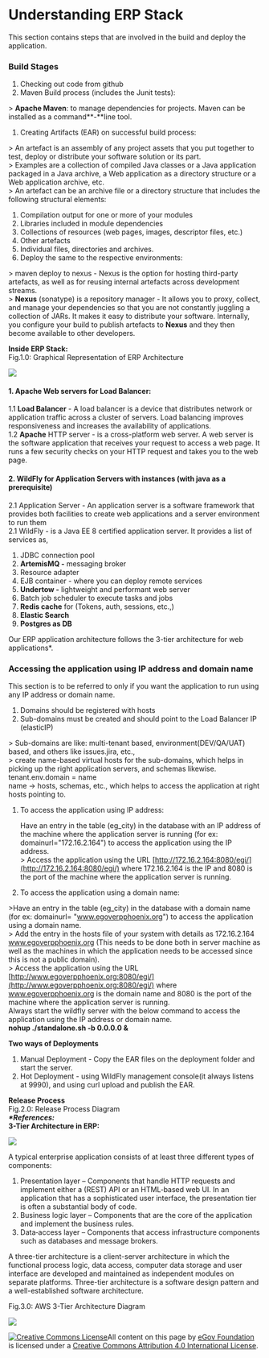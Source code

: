 # Understanding ERP Stack

This section contains steps that are involved in the build and deploy the application.

### **Build Stages**

1. Checking out code from github
2. Maven Build process (includes the Junit tests):

\> **Apache Maven**: to manage dependencies for projects. Maven can be installed as a command\*\*-\*\*line tool.

1. Creating Artifacts (EAR) on successful build process:

\> An artefact is an assembly of any project assets that you put together to test, deploy or distribute your software solution or its part.\
\> Examples are a collection of compiled Java classes or a Java application packaged in a Java archive, a Web application as a directory structure or a Web application archive, etc.\
\> An artefact can be an archive file or a directory structure that includes the following structural elements:

1. Compilation output for one or more of your modules
2. Libraries included in module dependencies
3. Collections of resources (web pages, images, descriptor files, etc.)
4. Other artefacts
5. Individual files, directories and archives.
6. Deploy the same to the respective environments:

\> maven deploy to nexus - Nexus is the option for hosting third-party artefacts, as well as for reusing internal artefacts across development streams.\
\> **Nexus** (sonatype) is a repository manager - It allows you to proxy, collect, and manage your dependencies so that you are not constantly juggling a collection of JARs. It makes it easy to distribute your software. Internally, you configure your build to publish artefacts to **Nexus** and they then become available to other developers.

**Inside ERP Stack:**\
Fig.1.0: Graphical Representation of ERP Architecture

![](https://digit-discuss.atlassian.net/wiki/download/thumbnails/8716301/worddav665bdb5f17de344bd1557562a65638e7.png?version=1\&modificationDate=1553666606212\&cacheVersion=1\&api=v2\&width=712\&height=405)

#### **1. Apache Web servers for Load Balancer**:

1.1 **Load Balancer** - A load balancer is a device that distributes network or application traffic across a cluster of servers. Load balancing improves responsiveness and increases the availability of applications.\
1.2 **Apache** HTTP server - is a cross-platform web server. A web server is the software application that receives your request to access a web page. It runs a few security checks on your HTTP request and takes you to the web page.

#### **2. WildFly for Application Servers** with instances (with java as a prerequisite)

2.1 Application Server - An application server is a software framework that provides both facilities to create web applications and a server environment to run them\
2.1 WildFly - is a Java EE 8 certified application server. It provides a list of services as,

1. JDBC connection pool
2. **ArtemisMQ -** messaging broker
3. Resource adapter
4. EJB container - where you can deploy remote services
5. **Undertow -** lightweight and performant web server
6. Batch job scheduler to execute tasks and jobs
7. **Redis cache** for (Tokens, auth, sessions, etc.,)
8. **Elastic Search**
9. **Postgres as DB**

Our ERP application architecture follows the 3-tier architecture for web applications\*.

### **Accessing the application using IP address and domain name**

This section is to be referred to only if you want the application to run using any IP address or domain name.

1. Domains should be registered with hosts
2. Sub-domains must be created and should point to the Load Balancer IP (elasticIP)

\> Sub-domains are like: multi-tenant based, environment(DEV/QA/UAT) based, and others like issues.jira, etc.,\
\> create name-based virtual hosts for the sub-domains, which helps in picking up the right application servers, and schemas likewise.\
tenant.env.domain = name\
name → hosts, schemas, etc., which helps to access the application at right hosts pointing to.

1.  To access the application using IP address:

    Have an entry in the table (eg\_city) in the database with an IP address of the machine where the application server is running (for ex: domainurl="172.16.2.164") to access the application using the IP address.\
    \> Access the application using the URL [http://172.16.2.164:8080/egi/](http://172.16.2.164:8080/egi/) where 172.16.2.164 is the IP and 8080 is the port of the machine where the application server is running.
2. To access the application using a domain name:

\>Have an entry in the table (eg\_city) in the database with a domain name (for ex: domainurl= "www.egoverpphoenix.org") to access the application using a domain name.\
\> Add the entry in the hosts file of your system with details as 172.16.2.164 www.egoverpphoenix.org (This needs to be done both in server machine as well as the machines in which the application needs to be accessed since this is not a public domain).\
\> Access the application using the URL [http://www.egoverpphoenix.org:8080/egi/](http://www.egoverpphoenix.org:8080/egi/) where www.egoverpphoenix.org is the domain name and 8080 is the port of the machine where the application server is running.\
Always start the wildfly server with the below command to access the application using the IP address or domain name.\
**nohup ./standalone.sh -b 0.0.0.0 &**

**Two ways of Deployments**

1. Manual Deployment - Copy the EAR files on the deployment folder and start the server.
2. Hot Deployment - using WildFly management console(it always listens at 9990), and using curl upload and publish the EAR.

**Release Process**\
Fig.2.0: Release Process Diagram\
_**\*References:**_\
**3-Tier Architecture in ERP:**

![](https://digit-discuss.atlassian.net/wiki/download/thumbnails/8716301/worddav50180a8c1ed02e7def72ed57ac5d09b6.png?version=1\&modificationDate=1553666609164\&cacheVersion=1\&api=v2\&width=624\&height=355)

A typical enterprise application consists of at least three different types of components:

1. Presentation layer – Components that handle HTTP requests and implement either a (REST) API or an HTML‑based web UI. In an application that has a sophisticated user interface, the presentation tier is often a substantial body of code.
2. Business logic layer – Components that are the core of the application and implement the business rules.
3. Data‑access layer – Components that access infrastructure components such as databases and message brokers.

A three-tier architecture is a client-server architecture in which the functional process logic, data access, computer data storage and user interface are developed and maintained as independent modules on separate platforms. Three-tier architecture is a software design pattern and a well-established software architecture.

Fig.3.0: AWS 3-Tier Architecture Diagram

![](https://digit-discuss.atlassian.net/wiki/download/thumbnails/8716301/worddav4faa0e315d2eb20c1297023c7aa65d51.png?version=1\&modificationDate=1553666611915\&cacheVersion=1\&api=v2\&width=649\&height=459)

[![Creative Commons License](https://i.creativecommons.org/l/by/4.0/80x15.png)​](http://creativecommons.org/licenses/by/4.0/)All content on this page by [eGov Foundation](https://egov.org.in) is licensed under a [Creative Commons Attribution 4.0 International License](http://creativecommons.org/licenses/by/4.0/).
